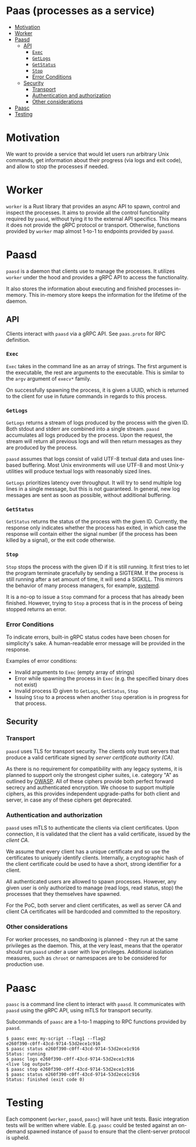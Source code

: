 # Paas (processes as a service)

<!-- vim-markdown-toc GFM -->

* [Motivation](#motivation)
* [Worker](#worker)
* [Paasd](#paasd)
    * [API](#api)
        * [`Exec`](#exec)
        * [`GetLogs`](#getlogs)
        * [`GetStatus`](#getstatus)
        * [`Stop`](#stop)
        * [Error Conditions](#error-conditions)
    * [Security](#security)
        * [Transport](#transport)
        * [Authentication and authorization](#authentication-and-authorization)
        * [Other considerations](#other-considerations)
* [Paasc](#paasc)
* [Testing](#testing)

<!-- vim-markdown-toc -->

# Motivation

We want to provide a service that would let users run arbitrary Unix commands,
get information about their progress (via logs and exit code),
and allow to stop the processes if needed.

# Worker

`worker` is a Rust library that provides an async API
to spawn, control and inspect the processes.
It aims to provide all the control functionality
required by `paasd`, without tying it to the external API specifics.
This means it does not provide the gRPC protocol or transport.
Otherwise, functions provided by `worker` map almost 1-to-1
to endpoints provided by `paasd`.

# Paasd

`paasd` is a daemon that clients use to manage the processes.
It utilizes `worker` under the hood and provides a gRPC API
to access the functionality.

It also stores the information about executing and finished processes in-memory.
This in-memory store keeps the information for the lifetime of the daemon.

## API

Clients interact with `paasd` via a gRPC API. See `paas.proto` for RPC definition.

### `Exec`

`Exec` takes in the command line as an array of strings.
The first argument is the executable, the rest are arguments to the executable.
This is similar to the `argv` argument of `execv*` family.

On successfully spawning the process,
it is given a UUID, which is returned to the client
for use in future commands in regards to this process.

### `GetLogs`

`GetLogs` returns a stream of logs produced by the process with the given ID.
Both stdout and stderr are combined into a single stream.
`paasd` accumulates all logs produced by the process.
Upon the request, the stream will return all previous logs
and will then return messages as they are produced by the process.

`paasd` assumes that logs consist of valid UTF-8 textual data and uses line-based buffering.
Most Unix environments will use UTF-8
and most Unix-y utilities will produce textual logs with reasonably sized lines.

`GetLogs` prioritizes latency over throughput.
It will try to send multiple log lines in a single message, but this is not guaranteed.
In general, new log messages are sent as soon as possible, without additional buffering.

### `GetStatus`

`GetStatus` returns the status of the process with the given ID.
Currently, the response only indicates whether the process has exited,
in which case the response will contain either the signal number
(if the process has been killed by a signal), or the exit code otherwise.

### `Stop`

`Stop` stops the process with the given ID if it is still running.
It first tries to let the program terminate gracefully by sending a SIGTERM.
If the process is still running after a set amount of time, it will send a SIGKILL.
This mirrors the behavior of many process managers, for example,
[systemd](https://stackoverflow.com/questions/42978358/how-systemd-stop-command-actually-works).

It is a no-op to issue a `Stop` command for a process that has already been finished.
However, trying to `Stop` a process that is in the process of being stopped returns an error.

### Error Conditions

To indicate errors, built-in gRPC status codes have been chosen for simplicity's sake.
A human-readable error message will be provided in the response.

Examples of error conditions:

* Invalid arguments to `Exec` (empty array of strings)
* Error while spawning the process in `Exec` (e.g. the specified binary does not exist)
* Invalid process ID given to `GetLogs`, `GetStatus`, `Stop`
* Issuing `Stop` to a process when another `Stop` operation is in progress for that process.

## Security

### Transport

`paasd` uses TLS for transport security.
The clients only trust servers that produce a valid certificate
signed by *server certificate authority (CA)*.

As there is no requirement for compatibility with any legacy systems,
it is planned to support only the strongest cipher suites,
i.e. category "A" as outlined by [OWASP](https://cheatsheetseries.owasp.org/cheatsheets/TLS_Cipher_String_Cheat_Sheet.html#table-of-the-ciphers-and-their-priority-from-high-1-to-low-eg-18).
All of these ciphers provide both perfect forward secrecy
and authenticated encryption.
We choose to support multiple ciphers,
as this provides independent upgrade-paths for both client and server,
in case any of these ciphers get deprecated.

### Authentication and authorization

`paasd` uses mTLS to authenticate the clients via client certificates.
Upon connection, it is validated that the client has a valid certificate,
issued by the *client CA*.

We assume that every client has a unique certificate
and so use the certificates to uniquely identify clients.
Internally, a cryptographic hash of the client certificate could be used
to have a short, strong identifier for a client.

All authenticated users are allowed to spawn processes.
However, any given user is only authorized to manage (read logs, read status, stop)
the processes that they themselves have spawned.

For the PoC, both server and client certificates,
as well as server CA and client CA certificates
will be hardcoded and committed to the repository.

### Other considerations

For worker processes, no sandboxing is planned -
they run at the same privileges as the daemon.
This, at the very least, means that the operator should
run `paasd` under a user with low privileges.
Additional isolation measures, such as `chroot` or namespaces
are to be considered for production use.

# Paasc

`paasc` is a command line client to interact with `paasd`.
It communicates with `paasd` using the gRPC API,
using mTLS for transport security.

Subcommands of `paasc` are a 1-to-1 mapping to RPC functions provided by `paasd`.

```console
$ paasc exec my-script --flag1 --flag2
e260f390-c0ff-43cd-9714-53d2ece1c916
$ paasc status e260f390-c0ff-43cd-9714-53d2ece1c916
Status: running
$ paasc logs e260f390-c0ff-43cd-9714-53d2ece1c916
<live log output>
$ paasc stop e260f390-c0ff-43cd-9714-53d2ece1c916
$ paasc status e260f390-c0ff-43cd-9714-53d2ece1c916
Status: finished (exit code 0)
```

# Testing

Each component (`worker`, `paasd`, `paasc`) will have unit tests.
Basic integration tests will be written where viable.
E.g. `paasc` could be tested against an on-demand spawned instance of `paasd`
to ensure that the client-server protocol is upheld.
